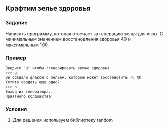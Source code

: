 ## Крафтим зелье здоровья


### Задание
Написать программу, которая отвечает за генерацию зелья для игры.
С минимальным значением восстановления здоровья 40 и максимальным 100. 

### Пример
```python
Введите "g" чтобы сгенерировать зелье здоровья
>>> g
Вы создали флакон с зельем, которое может восстановить 76 ХП
Хотите создать еще одно?
>>> n
Выход из генератора...
Приятного колдовства!
```

### Условия
1. Для решения используем библиотеку random




